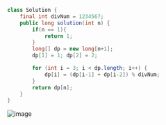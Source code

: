 ```java
class Solution {
    final int divNum = 1234567;
    public long solution(int n) {
        if(n == 1){
            return 1;
        }
        long[] dp = new long[n+1];
        dp[1] = 1; dp[2] = 2;

        for (int i = 3; i < dp.length; i++) {
            dp[i] = (dp[i-1] + dp[i-2]) % divNum;
        }
        return dp[n];
    }
}
```
![image](https://github.com/alswo1212/CNF_codingTest_sturdy/assets/92290312/0faacb56-6209-4717-81a4-8327a8c08a95)
